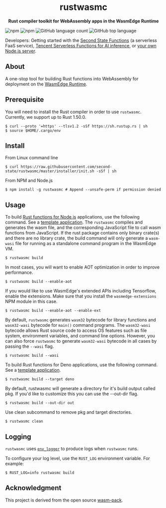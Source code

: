 <div align="center">
  <h1>rustwasmc</h1>
  <p>
    <strong>Rust compiler toolkit for WebAssembly apps in the WasmEdge Runtime</strong>
  </p>
</div>

![npm](https://img.shields.io/npm/v/rustwasmc)
![npm](https://img.shields.io/npm/dt/rustwasmc)
![GitHub language count](https://img.shields.io/github/languages/count/second-state/rustwasmc)
![GitHub top language](https://img.shields.io/github/languages/top/second-state/rustwasmc)

Developers: Getting started with the [Second State Functions](https://www.secondstate.io/articles/getting-started-with-function-as-a-service-in-rust/) (a serverless FaaS service), [Tencent Serverless Functions for AI inference](https://github.com/second-state/tencent-tensorflow-scf/blob/main/README-en.md), or [your own Node.js server](https://www.secondstate.io/articles/getting-started-with-rust-function/).

## About

A one-stop tool for building Rust functions into WebAssembly for deployment on the [WasmEdge Runtime](https://github.com/WasmEdge/WasmEdge). 

## Prerequisite

You will need to install the Rust compiler in order to use `rustwasmc`. Currently, we support up to Rust 1.50.0.

```
$ curl --proto '=https' --tlsv1.2 -sSf https://sh.rustup.rs | sh
$ source $HOME/.cargo/env
```

## Install

From Linux command line

```
$ curl https://raw.githubusercontent.com/second-state/rustwasmc/master/installer/init.sh -sSf | sh
```

From NPM and Node.js

```
$ npm install -g rustwasmc # Append --unsafe-perm if permission denied
```

## Usage

To build [Rust functions for Node.js](https://www.secondstate.io/articles/getting-started-with-rust-function/) applications, use the following command. See a [template application](https://github.com/second-state/wasmedge-nodejs-starter). The `rustwasmc` compiles and generates the wasm file, and the corresponding JavaScript file to call wasm functions from JavaScript. If the rust package contains only binary crate(s) and there are no library crate, the build command will only generate a `wasm-wasi` file for running as a standalone command program in the WasmEdge VM.

```
$ rustwasmc build
```

In most cases, you will want to enable AOT optimization in order to improve performance.

```
$ rustwasmc build --enable-aot
```

If you would like to use WasmEdge's extended APIs including Tensorflow, enable the extensions. Make sure that you install the `wasmedge-extensions` NPM module in this case.

```
$ rustwasmc build --enable-aot --enable-ext
```

By default, `rustwasmc` generates `wasm32` bytecode for library functions and `wasm32-wasi` bytecode for `main()` command programs. The `wasm32-wasi` bytecode allows Rust source code to access OS features such as file system, environment variables, and command line options. However, you can also force `rustwasmc` to generate `wasm32-wasi` bytecode in all cases by passing the `--wasi` flag.

```
$ rustwasmc build --wasi
```

To build Rust functions for Deno applications, use the following command. See a [template application](https://github.com/second-state/ssvm-deno-starter).

```
$ rustwasmc build --target deno
```

By default, rustwasmc will generate a directory for it's build output called pkg. If you'd like to customize this you can use the --out-dir flag.

```
$ rustwasmc build --out-dir out
```

Use clean subcommand to remove pkg and target directories.
```
$ rustwasmc clean
```

## Logging

`rustwasmc` uses [`env_logger`] to produce logs when `rustwasmc` runs.

To configure your log level, use the `RUST_LOG` environment variable. For example:

```
$ RUST_LOG=info rustwasmc build
```

[`env_logger`]: https://crates.io/crates/env_logger

## Acknowledgment

This project is derived from the open source [wasm-pack].

[wasm-pack]: https://github.com/rustwasm/wasm-pack
